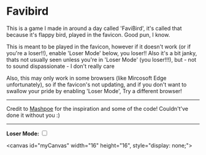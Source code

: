 # Favibird
This is a game I made in around a day called 'FaviBird', it's called that because it's flappy bird, played in the favicon. Good pun, I know.

This is meant to be played in the favicon, however if it doesn't work (or if you're a loser!!), enable 'Loser Mode' below, you loser!! Also it's a bit janky, thats not usually seen unless you're in 'Loser Mode' (you loser!!!), but - not to sound dispassionate - I don't really care 

Also, this may only work in some browsers (like Mircosoft Edge unfortunately), so if the favicon's not updating, and if you don't want to swallow your pride by enabling 'Loser Mode', Try a different browser!		

---

Credit to [Mashpoe](https://www.mashpoe.com) for the inspiration and some of the code! Couldn't've done it without you :)

---
			
**Loser Mode:** <label><input type="checkbox" onchange="toggleLoser(this)"></label>

<canvas id="myCanvas" width="16" height="16", style="display: none;"></canvas>

<script id="markdownscript">
	// globals
	var canvas = document.getElementById("myCanvas");
	var ctx = canvas.getContext("2d");
	var state = "title";
	var space = false;
	var hiScore = localStorage.getItem("HS");
	
	// loser mode
	toggleLoser = function(checkbox) {
		if (checkbox.checked) {
			console.log("gud");
			canvas.style.width = "640px";
			canvas.style.height = "640px";
			canvas.style.display = "block";
		} else {
			console.log("bad");
			canvas.style.width = "0px";
			canvas.style.height = "0px";
			canvas.style.display = "none";
		}
	}
	
	if(hiScore == undefined) {
		hiScore = 0;
		localStorage.setItem("HS", hiScore);
	}
	
	// Set the favicon
    function setFavicon() {
        var favicon = document.getElementById("favicon");

        favicon.setAttribute("href", canvas.toDataURL());
        history.replaceState(null, null, window.location.hash == "#jumbledFox#" ? "#fumbledJox#" : "#jumbledFox#");
    }

    
    // prepares an image to be loaded and returns the element
    var images = [];
    function addImage(imgSrc) {
        var newImg = new Image();
        newImg.crossOrigin = "Anonymous";
        console.log("https://jumbledfox.github.io/pages/favibird/" + imgSrc);
        images.push({img:newImg, src:"https://jumbledfox.github.io/pages/favibird/" + imgSrc});

        return newImg;
    }

    // Set all images to be loaded
    var birdImg = addImage("bird.png");
    var pipesImg = addImage("pipes.png");
    var backgroundImg = addImage("background.png");
    var cloudImg = addImage("cloud.png");
    var spaceImg = addImage("space.png");
    var gameOverImg = addImage("gameover.png");

    // Load each image
    loadImages();

    function loadImages() {
        if (images.length > 0) {
            
            // load the first image in the array
            images[0].img.onload = loadImages;
            images[0].img.src = images[0].src;
            
            // delete the first element of the array
            images.shift();
            console.log("loaded image " + images.length);
        } else {
            console.log("start");
            start();
        }
    }

    var birdPos, birdYvel, birdTerminalVelocity, control, pipes, score; // game variables
    function resetVars() {
        birdPos = [1, 5];
        birdYvel = 0;
        birdTerminalVelocity = 2;
        control = true;

        pipes = undefined; // Looks something like this [{x: 0, offset: 0}, {x: 0, offset: 0}]

        score = 0;
    }
    

    function gameLoop() {
        if (state == "title") {
            // Wait until space is pressed, then start the game
            if (space) {
                state = "game";
                console.log("Game started!");
            }
        }


        else if (state == "game") {
            //// Update the game ////
            if (pipes == undefined) {
                pipes = [{x: 8, offset: -2}, {x: 16, offset: -4}];
            }

            birdYvel += 0.1;
            if (birdYvel > birdTerminalVelocity) {
                birdYvel = birdTerminalVelocity;
            }

            if (space && control) {
                console.log("Flap!");
                birdYvel = -0.7;
            }

            birdPos[1] += birdYvel;

            
            // Pipes
            if (control) {
                for (var i = 0; i < pipes.length; i++) {
                    pipes[i].x -= 0.5;
                    if (pipes[i].x <= -1) {
                        pipes.splice(i, 1);
                        pipes.push({x: 16, offset: Math.floor(Math.random() * 5) - 6});
                    }

                    if (pipes[i].x == -0.5) {
                        score += 1;
                    }

                    if (pipes[i].x >= -1 && pipes[i].x <= 2) {
                        if(!(Math.round(birdPos[1]) >= pipes[i].offset + 8 && Math.round(birdPos[1]) <= pipes[i].offset + 6 + 6)) {
                            console.log("oops!");
                            control = false;
                            birdYvel = 0.9;
                        }
                    }
                }


                // Check if the bird is out of bounds or hit a pipe
                if (Math.round(birdPos[1]) <= 0 || Math.round(birdPos[1]) >= 13) {
                    console.log("oops!");
                    control = false;
                    birdYvel = 0.9;
                }
            }
            
            // If fallen //
            if (Math.round(birdPos[1]) >= 13) {
                birdPos[1] = 13;
                drawGameOver.which = 0;
                state = "gameover";
            }
        

            //// Draw the game ////

            // Background
            ctx.drawImage(backgroundImg, 0, 0);

            // Clouds
            for(var i = 0; i < 4; i++) {
                ctx.drawImage(cloudImg, i * 4, 12);
            }
            
            // Pipes
            for (var i = 0; i < pipes.length; i++) {
                ctx.drawImage(pipesImg, pipes[i].x, pipes[i].offset);
            }

            // Bird
            ctx.drawImage(birdImg, birdPos[0], birdPos[1]);

            // Set title
            document.title = score + " | Hi " + hiScore;

            if(score > hiScore) {
                hiScore = score;
                localStorage.setItem("HS", hiScore);
            }
        }


        else if (state == "gameover") {
            // Game over screen, wait until space is pressed, then start the game
            drawGameOver();

            if (space) {
                state = "game";
                resetVars();
                console.log("Game started (again)!");
            }
        }
        space = false;
    }



    function start() {
        console.log("started");

        ctx.fillStyle = "#FF0000";
        ctx.fillRect(0, 0, 16, 16);
        
        // Draw the 'Press Space' text, then start the game loop
        drawSpacePress();
        resetVars();
        window.setInterval(function() {
            gameLoop();
            setFavicon();
        }, 75);
    }

    function drawSpacePress() {
        ctx.drawImage(backgroundImg, 0, 0);

        ctx.drawImage(spaceImg, 0, 0);

        setFavicon();
        console.log("drew title!");
    }

    function drawGameOver() {
        if (drawGameOver.which == undefined) {
            drawGameOver.which = 0;
        }

        drawGameOver.text = ["Game Over!", score + " Hi: " + hiScore];

        document.title = drawGameOver.text[Math.floor(drawGameOver.which / 60 * 2)];

        ctx.drawImage(backgroundImg, 0, 0);

        if (drawGameOver.which % 30 < 15) {
            ctx.drawImage(gameOverImg, 0, 0);
        } else {
            ctx.drawImage(spaceImg, 0, 0);
        }

        drawGameOver.which += 1;

        if (drawGameOver.which >= 60) {
            drawGameOver.which = 0;
        }
    }


    // Handle Space being pressed
    window.addEventListener("keydown", function(event) {
        if (event.keyCode == 32) { space = true; }
    })
</script>